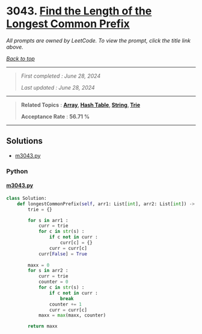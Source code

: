 # 3043. [Find the Length of the Longest Common Prefix](<https://leetcode.com/problems/find-the-length-of-the-longest-common-prefix>)

*All prompts are owned by LeetCode. To view the prompt, click the title link above.*

*[Back to top](<../README.md>)*

------

> *First completed : June 28, 2024*
>
> *Last updated : June 28, 2024*

------

> **Related Topics** : **[Array](<by_topic/Array.md>), [Hash Table](<by_topic/Hash Table.md>), [String](<by_topic/String.md>), [Trie](<by_topic/Trie.md>)**
>
> **Acceptance Rate** : **56.71 %**

------

## Solutions

- [m3043.py](<../my-submissions/m3043.py>)
### Python
#### [m3043.py](<../my-submissions/m3043.py>)
```Python
class Solution:
    def longestCommonPrefix(self, arr1: List[int], arr2: List[int]) -> int:
        trie = {}

        for s in arr1 :
            curr = trie
            for c in str(s) :
                if c not in curr :
                    curr[c] = {}
                curr = curr[c]
            curr[False] = True
        
        maxx = 0
        for s in arr2 :
            curr = trie
            counter = 0
            for c in str(s) :
                if c not in curr :
                    break
                counter += 1
                curr = curr[c]
            maxx = max(maxx, counter)

        return maxx
```

